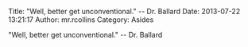 Title: "Well, better get unconventional." -- Dr. Ballard
Date: 2013-07-22 13:21:17
Author: mr.rcollins
Category: Asides

"Well, better get unconventional." -- Dr. Ballard